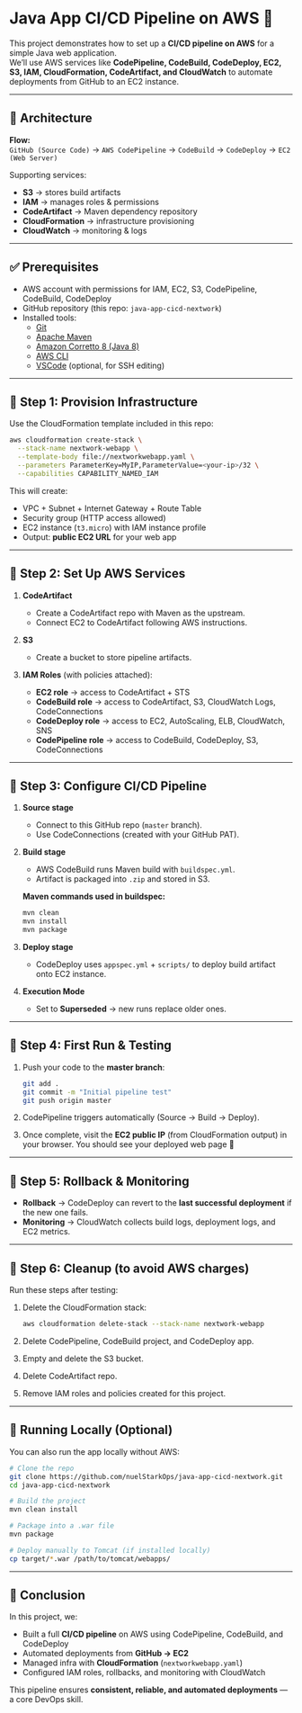 # Java App CI/CD Pipeline on AWS 🚀

This project demonstrates how to set up a **CI/CD pipeline on AWS** for a simple Java web application.  
We’ll use AWS services like **CodePipeline, CodeBuild, CodeDeploy, EC2, S3, IAM, CloudFormation, CodeArtifact, and CloudWatch** to automate deployments from GitHub to an EC2 instance.  

---

## 📌 Architecture

**Flow:**  
`GitHub (Source Code)` → `AWS CodePipeline` → `CodeBuild` → `CodeDeploy` → `EC2 (Web Server)`

Supporting services:  
- **S3** → stores build artifacts  
- **IAM** → manages roles & permissions  
- **CodeArtifact** → Maven dependency repository  
- **CloudFormation** → infrastructure provisioning  
- **CloudWatch** → monitoring & logs  

---

## ✅ Prerequisites

- AWS account with permissions for IAM, EC2, S3, CodePipeline, CodeBuild, CodeDeploy  
- GitHub repository (this repo: `java-app-cicd-nextwork`)  
- Installed tools:  
  - [Git](https://git-scm.com/downloads)  
  - [Apache Maven](https://maven.apache.org/download.cgi)  
  - [Amazon Corretto 8 (Java 8)](https://docs.aws.amazon.com/corretto/)  
  - [AWS CLI](https://aws.amazon.com/cli/)  
  - [VSCode](https://code.visualstudio.com/) (optional, for SSH editing)  

---

## 🔹 Step 1: Provision Infrastructure

Use the CloudFormation template included in this repo:

```bash
aws cloudformation create-stack \
  --stack-name nextwork-webapp \
  --template-body file://nextworkwebapp.yaml \
  --parameters ParameterKey=MyIP,ParameterValue=<your-ip>/32 \
  --capabilities CAPABILITY_NAMED_IAM
````

This will create:

* VPC + Subnet + Internet Gateway + Route Table
* Security group (HTTP access allowed)
* EC2 instance (`t3.micro`) with IAM instance profile
* Output: **public EC2 URL** for your web app

---

## 🔹 Step 2: Set Up AWS Services

1. **CodeArtifact**

   * Create a CodeArtifact repo with Maven as the upstream.
   * Connect EC2 to CodeArtifact following AWS instructions.

2. **S3**

   * Create a bucket to store pipeline artifacts.

3. **IAM Roles** (with policies attached):

   * **EC2 role** → access to CodeArtifact + STS
   * **CodeBuild role** → access to CodeArtifact, S3, CloudWatch Logs, CodeConnections
   * **CodeDeploy role** → access to EC2, AutoScaling, ELB, CloudWatch, SNS
   * **CodePipeline role** → access to CodeBuild, CodeDeploy, S3, CodeConnections

---

## 🔹 Step 3: Configure CI/CD Pipeline

1. **Source stage**

   * Connect to this GitHub repo (`master` branch).
   * Use CodeConnections (created with your GitHub PAT).

2. **Build stage**

   * AWS CodeBuild runs Maven build with `buildspec.yml`.
   * Artifact is packaged into `.zip` and stored in S3.

   **Maven commands used in buildspec:**

   ```bash
   mvn clean
   mvn install
   mvn package
   ```

3. **Deploy stage**

   * CodeDeploy uses `appspec.yml` + `scripts/` to deploy build artifact onto EC2 instance.

4. **Execution Mode**

   * Set to **Superseded** → new runs replace older ones.

---

## 🔹 Step 4: First Run & Testing

1. Push your code to the **master branch**:

   ```bash
   git add .
   git commit -m "Initial pipeline test"
   git push origin master
   ```

2. CodePipeline triggers automatically (Source → Build → Deploy).

3. Once complete, visit the **EC2 public IP** (from CloudFormation output) in your browser.
   You should see your deployed web page 🎉

---

## 🔹 Step 5: Rollback & Monitoring

* **Rollback** → CodeDeploy can revert to the **last successful deployment** if the new one fails.
* **Monitoring** → CloudWatch collects build logs, deployment logs, and EC2 metrics.

---

## 🔹 Step 6: Cleanup (to avoid AWS charges)

Run these steps after testing:

1. Delete the CloudFormation stack:

   ```bash
   aws cloudformation delete-stack --stack-name nextwork-webapp
   ```
2. Delete CodePipeline, CodeBuild project, and CodeDeploy app.
3. Empty and delete the S3 bucket.
4. Delete CodeArtifact repo.
5. Remove IAM roles and policies created for this project.

---

## 🔹 Running Locally (Optional)

You can also run the app locally without AWS:

```bash
# Clone the repo
git clone https://github.com/nuelStarkOps/java-app-cicd-nextwork.git
cd java-app-cicd-nextwork

# Build the project
mvn clean install

# Package into a .war file
mvn package

# Deploy manually to Tomcat (if installed locally)
cp target/*.war /path/to/tomcat/webapps/
```

---

## 🎯 Conclusion

In this project, we:

* Built a full **CI/CD pipeline** on AWS using CodePipeline, CodeBuild, and CodeDeploy
* Automated deployments from **GitHub → EC2**
* Managed infra with **CloudFormation** (`nextworkwebapp.yaml`)
* Configured IAM roles, rollbacks, and monitoring with CloudWatch

This pipeline ensures **consistent, reliable, and automated deployments** — a core DevOps skill.